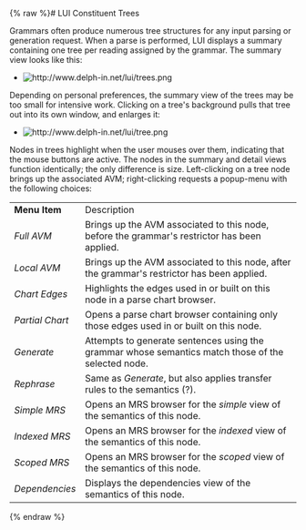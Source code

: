 {% raw %}# LUI Constituent Trees

Grammars often produce numerous tree structures for any input parsing or
generation request. When a parse is performed, LUI displays a summary
containing one tree per reading assigned by the grammar. The summary
view looks like this:

- <img src="http://www.delph-in.net/lui/trees.png" title="http://www.delph-in.net/lui/trees.png" class="external_image" alt="http://www.delph-in.net/lui/trees.png" />


Depending on personal preferences, the summary view of the trees may be
too small for intensive work. Clicking on a tree's background pulls that
tree out into its own window, and enlarges it:

- <img src="http://www.delph-in.net/lui/tree.png" title="http://www.delph-in.net/lui/tree.png" class="external_image" alt="http://www.delph-in.net/lui/tree.png" />


Nodes in trees highlight when the user mouses over them, indicating that
the mouse buttons are active. The nodes in the summary and detail views
function identically; the only difference is size. Left-clicking on a
tree node brings up the associated AVM; right-clicking requests a
popup-menu with the following choices:

|                 |                                                                                                    |
|-----------------|----------------------------------------------------------------------------------------------------|
| **Menu Item**   | Description                                                                                        |
| *Full AVM*      | Brings up the AVM associated to this node, before the grammar's restrictor has been applied.       |
| *Local AVM*     | Brings up the AVM associated to this node, after the grammar's restrictor has been applied.        |
| *Chart Edges*   | Highlights the edges used in or built on this node in a parse chart browser.                       |
| *Partial Chart* | Opens a parse chart browser containing only those edges used in or built on this node.             |
| *Generate*      | Attempts to generate sentences using the grammar whose semantics match those of the selected node. |
| *Rephrase*      | Same as *Generate*, but also applies transfer rules to the semantics (?).                          |
| *Simple MRS*    | Opens an MRS browser for the *simple* view of the semantics of this node.                          |
| *Indexed MRS*   | Opens an MRS browser for the *indexed* view of the semantics of this node.                         |
| *Scoped MRS*    | Opens an MRS browser for the *scoped* view of the semantics of this node.                          |
| *Dependencies*  | Displays the dependencies view of the semantics of this node.                                      |
<update date omitted for speed>{% endraw %}